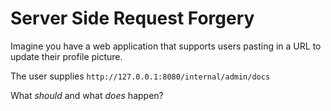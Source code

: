 # Server Side Request Forgery

Imagine you have a web application that supports users pasting in a URL to update their profile picture.

The user supplies `http://127.0.0.1:8080/internal/admin/docs`

What _should_ and what _does_ happen?